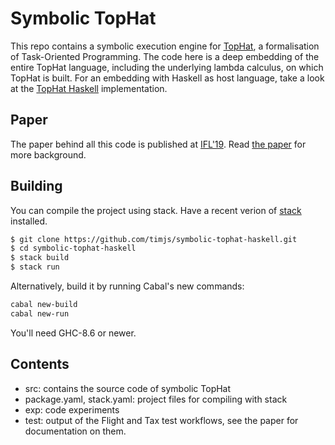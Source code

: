 # Symbolic TopHat

This repo contains a symbolic execution engine for [TopHat](https://github.com/timjs/tophat),
a formalisation of Task-Oriented Programming.
The code here is a deep embedding of the entire TopHat language,
including the underlying lambda calculus,
on which TopHat is built.
For an embedding with Haskell as host language,
take a look at the [TopHat Haskell](https://github.com/timjs/tophat-haskell) implementation.


## Paper

The paper behind all this code is published at [IFL'19](http://2019.iflconference.org).
Read [the paper](https://github.com/timjs/symbolic-tophat) for more background.


## Building

You can compile the project using stack. Have a recent verion of
[stack](https://docs.haskellstack.org/en/stable/README/) installed.

```sh
$ git clone https://github.com/timjs/symbolic-tophat-haskell.git
$ cd symbolic-tophat-haskell
$ stack build
$ stack run
```

Alternatively, build it by running Cabal's new commands:

```sh
cabal new-build
cabal new-run
```

You'll need GHC-8.6 or newer.


## Contents

- src: contains the source code of symbolic TopHat
- package.yaml, stack.yaml: project files for compiling with stack
- exp: code experiments
- test: output of the Flight and Tax test workflows, see the paper for
  documentation on them.
